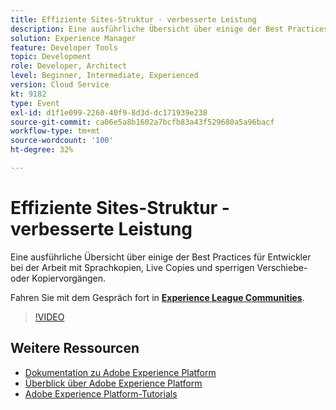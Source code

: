 ```yaml
---
title: Effiziente Sites-Struktur - verbesserte Leistung
description: Eine ausführliche Übersicht über einige der Best Practices für Entwickler bei der Arbeit mit Sprachkopien, Live Copies und sperrigen Verschiebe- oder Kopiervorgängen.
solution: Experience Manager
feature: Developer Tools
topic: Development
role: Developer, Architect
level: Beginner, Intermediate, Experienced
version: Cloud Service
kt: 9182
type: Event
exl-id: d1f1e099-2260-40f9-8d3d-dc171939e238
source-git-commit: ca06e5a8b1602a7bcfb83a43f529680a5a96bacf
workflow-type: tm+mt
source-wordcount: '100'
ht-degree: 32%

---
```


# Effiziente Sites-Struktur - verbesserte Leistung

Eine ausführliche Übersicht über einige der Best Practices für Entwickler bei der Arbeit mit Sprachkopien, Live Copies und sperrigen Verschiebe- oder Kopiervorgängen.

Fahren Sie mit dem Gespräch fort in **[Experience League Communities](https://adobe.ly/39DoIQT)**.

>[!VIDEO](https://video.tv.adobe.com/v/337723/?quality=12&learn=on&hidetitle=true)

## Weitere Ressourcen

- [Dokumentation zu Adobe Experience Platform](https://experienceleague.adobe.com/docs/experience-platform.html?lang=de)
- [Überblick über Adobe Experience Platform](https://experienceleague.adobe.com/docs/experience-platform/landing/home.html?lang=de)
- [Adobe Experience Platform-Tutorials](https://experienceleague.adobe.com/docs/platform-learn/tutorials/overview.html?lang=de)
